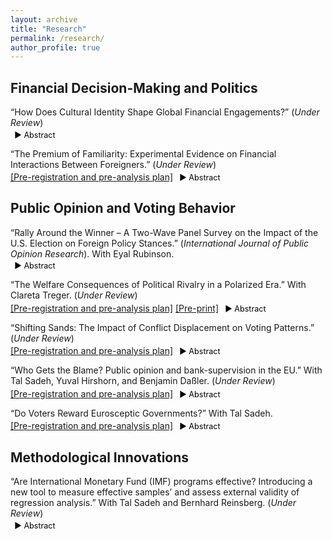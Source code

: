 ```yaml
---
layout: archive
title: "Research"
permalink: /research/
author_profile: true
---
```


<style>
  .project {
    margin-bottom: 1em; /* Reduce spacing between projects */
  }
  
  .project-title {
    font-weight: normal; /* Remove bold */
    margin-bottom: 0.25em; /* Reduce space below the title */
  }
  
  .project-links {
    display: inline; /* Keep links and toggle on the same line */
  }
  
  .toggle-abstract {
    display: inline;
    cursor: pointer;
    color: black;
    font-size: 0.9em;
    margin-left: 0.5em; /* Add small gap from the links */
    text-decoration: none;
  }
  
  .abstract {
    display: none; /* Abstracts remain hidden by default */
    margin-top: 0.5em;
    color: black;
    font-size: 0.9em;
  }
</style>

<!--
<style> details { float:left; cursor: pointer; &:hover { color: #fff; background-color: #b21619 !important; } } details > summary { display: inline-block; margin-bottom: 0.25em; padding: 0.125em 0.25em; color: #b21619; text-align: center; text-decoration: none !important; border: 1px solid; border-color: #b21619; border-radius: 4px; cursor: pointer; } details > summary::-webkit-details-marker { display: none; float:left; } details > p { margin-bottom: 0.25em; padding: 0.125em 0.25em; box-shadow: 1px 1px 2px #bbbbbb; } </style> 
-->

Financial Decision-Making and Politics
----
<div class="project">
  <p class="project-title">“How Does Cultural Identity Shape Global Financial Engagements?” (<em>Under Review</em>)</p>
  <p class="project-links">
    <a class="toggle-abstract">▶ Abstract</a>
  </p>
  <div class="abstract">
    <p>IPE scholars often view financial liberalization as a uniform process, assuming that once a country opens its financial sector, it does so broadly and equally for all foreign partners, both in theory and practice. However, this perspective overlooks a crucial reality: financial openness is far more selective. What drives this selectivity? I argue that cultural identity factors—specifically cultural distance and internal diversity—play a key role in shaping financial relationships between countries. Using country-level panel data, I present empirical evidence showing that cultural distance acts as a barrier to deeper financial integration, while internal cultural diversity is linked to more open financial policies. This research challenges the notion that financial liberalization follows a ‘one-size-fits-all’ model, offering a new perspective on the selective nature of global financial engagement. The findings help explain why some international financial partnerships flourish while others falter, despite formal cooperation. Recognizing this selectivity encourages more realistic expectations about financial openness and promotes the development of cooperation frameworks that better reflect the complexities of global economic relationships.</p>
  </div>
</div>

<div class="project">
  <p class="project-title">“The Premium of Familiarity: Experimental Evidence on Financial Interactions Between Foreigners.” (<em>Under Review</em>)</p>
  <p class="project-links">
    <a href="https://osf.io/ep36v" target="_blank">[Pre-registration and pre-analysis plan]</a>
    <a class="toggle-abstract">▶ Abstract</a>
  </p>
  <div class="abstract">
    <p>What drives individuals to engage financially with certain foreign entities while avoiding others? This paper examines the role of cultural identity in financial decision-making on a global scale, with cues of cultural similarity or difference triggering cognitive biases toward in-group favoritism. Through a pre-registered behavioral experiment with a national U.S. sample, I investigate how cultural proximity and diversity affect individuals' willingness to engage financially with foreign entities across varying degrees of perceived ‘out-group’ status—and how these interactions influence preferences regarding foreign economic presence in the local market. Findings reveal that in-group favoritism strongly shapes financial behavior and attitudes, leading to biases that can undermine democratic values, social cohesion, and human capital. By uncovering the roots of cooperation—and barriers to it—this study sheds light on essential dynamics that affect both domestic society and international relations.</p>
  </div>
</div>

Public Opinion and Voting Behavior
----
<div class="project">
  <p class="project-title">“Rally Around the Winner – A Two-Wave Panel Survey on the Impact of the U.S. Election on Foreign Policy Stances.” (<em>International Journal of Public Opinion Research</em>). With Eyal Rubinson. </p>
  <p class="project-links">
    <a class="toggle-abstract">▶ Abstract</a>
  </p>
  <div class="abstract">
    <p>Do electoral outcomes influence public support for the winning candidate’s policy agenda? While voters are often assumed to evaluate candidates based on policy alignment, research suggests that partisan identity frequently overrides rational assessment. However, the extent to which the identity of the electoral winner legitimizes policy positions – particularly in the field of foreign policy – remains underexplored. This article leverages the 2024 U.S. presidential election as a natural experiment, using a pre-registered two-wave panel survey to assess whether electoral victory influences public perceptions of the winning candidate’s platform. Results reveal a moderate ‘winner effect’: Democratic voters exhibited an increase in support for Trump’s foreign policy positions post-election, while support for Harris declined, even among her base. Nevertheless, winner effects produced shifts in foreign policy preferences commensurate with those on a highly salient domestic issue, challenging assumptions about greater volatility in foreign policy. Furthermore, pre-election candidate support conditioned post-election stability, with winning-party supporters maintaining greater consistency. While electoral victories enhance the perceived legitimacy of the winner’s platform, partisan identity remains the primary constraint, limiting large-scale ideological realignment.</p>
  </div>
</div>

<div class="project">
  <p class="project-title">“The Welfare Consequences of Political Rivalry in a Polarized Era.” With Clareta Treger. (<em>Under Review</em>)</p>
  <p class="project-links">
    <a href="https://osf.io/7bgzm/" target="_blank">[Pre-registration and pre-analysis plan]</a>
    <a href="https://osf.io/preprints/osf/upqs8/" target="_blank">[Pre-print]</a>
    <a class="toggle-abstract">▶ Abstract</a>
  </p>
  <div class="abstract">
    <p>Could political rivalry in a setting of high affective polarization manifest in a willingness to curtail social rights from political opponents? This study explores whether political rivalry in a polarized era biases perceptions of welfare deservingness, typically guided by political ideology and the degree to which welfare recipients are motivated to seek employment. Using the Israeli 2023 judicial reform crisis as a case study, we conducted a pre-registered experiment, manipulating the motivation and implicit political affiliations of hypothetical welfare recipients. We find that while motivated recipients are generally seen as more deserving, political biases significantly distort these evaluations. Out-group recipients are viewed as less deserving than in-group members. Additionally, absent political cues, motivation bears a higher reward for recipients as compared to both in- and out-group motivated recipients. The study reveals the societal risks of escalating political divisions, including the denial of social rights of political out-group members.</p>
  </div>
</div>

<div class="project">
  <p class="project-title">“Shifting Sands: The Impact of Conflict Displacement on Voting Patterns.” (<em>Under Review</em>) </p>
  <p class="project-links">
    <a href="https://osf.io/6sknz" target="_blank">[Pre-registration and pre-analysis plan]</a>
    <a class="toggle-abstract">▶ Abstract</a>
  </p>
  <div class="abstract">
    <p>Does exposure to conflict displacement amplify support for far-right parties? This study investigates the political impact of October the Seventh, focusing on conflict-induced displacement. Utilizing a pre-registered survey and Regression Discontinuity Design (RDD) analysis, I examine a natural experiment in Israel, where government-ordered evacuations due to military conflicts offer a unique opportunity to assess the causal effects of displacement on political outcomes. By analyzing changes in retrospective and prospective voting, as well as in political ideology, this research provides robust evidence on how security-driven displacement influences support for far-right parties. It addresses gaps in theories of democratic governance and retrospective voting by highlighting the role of security threats and displacement in shaping populist movements. The findings offer valuable insights for policymakers to address the concerns driving support for far-right parties and promote a more stable political discourse.</p>
  </div>
</div>

<div class="project">
  <p class="project-title">“Who Gets the Blame? Public opinion and bank-supervision in the EU.” With Tal Sadeh, Yuval Hirshorn, and Benjamin Daßler. (<em>Under Review</em>) </p>
  <p class="project-links">
    <a href="https://osf.io/4afq8/" target="_blank">[Pre-registration and pre-analysis plan]</a>
    <a class="toggle-abstract">▶ Abstract</a>
  </p>
  <div class="abstract">
    <p>The 2010-12 European banking crisis triggered severe recessions, job losses, and austerity measures. In response, member states delegated some bank-supervision authority to the European Union (EU). We argue that this delegation enables governments to shift blame for bank failures to the EU. This blame-shifting strategy shapes public opinion, altering perceptions of who is accountable for economic failures. Using a conjoint survey experiment with 1,724 participants in Germany, a least likely country for our argument, we find that a hypothetical taxpayer-funded bailout reduces support for governing parties by 18 percent on average when national authorities are mainly responsible for bank-supervision, but this effect disappears when the EU assumes a dominant role. This effect exists across the gender, regional, socio-economic, education, and left-right divides, across varying levels of exposure to banks, and regardless of whether people know that the German bank regulator (Bafin) is independent from the government. However, the blame avoidance effect is especially pronounced in people who are young, live in poor Länder, are university graduates, do not trust national institutions, or have pro-EU views. EU-level bank-supervision failure actually increases public support for non-government Eurosceptic parties, but is detrimental for left-wing or Eurosceptic governments, especially extreme ones. Thus, this study helps explore key patterns of public support for governments that delegate policies to the EU, and by implication support for delegation itself, across geographical spaces and social groups. This is also a study of the implications, in terms of public support for delegation, of IO-related outcomes such as bank- supervisions.</p>
  </div>
</div>

<div class="project">
  <p class="project-title">“Do Voters Reward Eurosceptic Governments?” With Tal Sadeh.</p>
  <p class="project-links">
    <a href="https://osf.io/CB4ZQ/" target="_blank">[Pre-registration and pre-analysis plan]</a>
    <a class="toggle-abstract">▶ Abstract</a>
  </p>
  <div class="abstract">
    <p>There is ample literature on drivers of electoral success of Eurosceptic parties, but less on the electoral rewards for their performance in office. Eurosceptic parties, typically populist but not necessarily radical right, operate within the European Union (EU)’s highly developed multi-level governance structure, which blunts their agenda more than other international organizations do. We lack a theory about how voters respond to the record of Eurosceptic governments. We argue that when European integration accelerates, support for Eurosceptic government parties falls even if support for Eurosceptic parties outside government increases, and that fiscal allocations from the EU counterintuitively further reduce support for incumbent Eurosceptic parties. We demonstrate our arguments using observational data on all parties and national elections in all of the EU member states from 1979 to 2018 and test our hypotheses with a conjoint survey experimental design.</p>
  </div>
</div>

Methodological Innovations
----
<div class="project">
  <p class="project-title">“Are International Monetary Fund (IMF) programs effective? Introducing a new tool to measure effective samples’ and assess external validity of regression analysis.” With Tal Sadeh and Bernhard Reinsberg. (<em>Under Review</em>) </p>
  <p class="project-links">
    <a class="toggle-abstract">▶ Abstract</a>
  </p>
  <div class="abstract">
    <p>According to the literature, the IMF’s track-record in averting financial crises and promoting economic growth is mixed, and evidence suggests that IMF programs may increase poverty and income inequality, and have adverse and even gendered effects on unemployment, labour income and rights. IMF programs are also linked to deteriorating public health, educational outcomes, vaccination rates, child mortality, corruption, government instability and the likelihood of civil war. We replicate results from 508 models in 29 related articles in top journals (all such articles for which we could obtain replication files), and find that many of them effectively base their conclusions on a small set of countries or years, even when their nominal samples are large. To calculate this we develop indicators of the size of effective samples, which tell us if a particular estimate is based on the entire data fed into the regression, or rather on an effectively narrower subset of observations. A small effective sample hinders the ability to generalize the results to the entire nominal sample (low internal validity), and possibly also to a target population (low external validity) especially if the sample is representative of the population. These indicators, which are comparable across models and datasets, can be applied to a range of regression analyses and methods. We use these indicators to also demonstrate how scholars trade-off meticulousness (in both treatment operationalization and in causal identification) against generalizability. Our indicators can help scholars manage and optimize this trade-off. </p>
  </div>
</div>

<script>
  document.querySelectorAll('.toggle-abstract').forEach(button => {
    button.addEventListener('click', function () {
      const abstract = this.closest('.project').querySelector('.abstract');
      const isHidden = abstract.style.display === 'none' || abstract.style.display === '';
      abstract.style.display = isHidden ? 'block' : 'none';
      this.textContent = isHidden ? '▼ Hide abstract' : '▶ Abstract';
    });
  });
</script>
